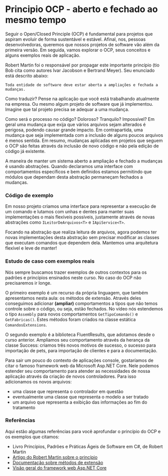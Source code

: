# Principio OCP - aberto e fechado ao mesmo tempo

Seguir o Open/Closed Principle (OCP) é fundamental para projetos que aspiram evoluir de forma sustentável e estável. Afinal, nos, pessoas desenvolvedoras, queremos que nossos projetos de software vão além da primeira versão. Em seguida, vamos explorar o OCP, seus conceitos e alguns exemplos reais de aplicação.

Robert Martin foi o responsável por propagar este importante princípio (tio Bob cita como autores Ivar Jacobson e Bertrand Meyer). Seu enunciado está descrito abaixo:

`Toda entidade de software deve estar aberta a ampliações e fechada a mudanças.`

Como traduzir? Pense na aplicação que você está trabalhando atualmente na empresa. Ou mesmo algum projeto de software que já implementou. Imagine que tal projeto precisa se adequar a uma mudança.

Como será o processo no código? Doloroso? Tranquilo? Impossível? Em geral uma mudança que exija que vários arquivos sejam alterados é perigosa, podendo causar grande impacto. Em contrapartida, uma mudança que seja implementada com a inclusão de alguns poucos arquivos é menos sentida. Em resumo, mudanças aplicadas em projetos que seguem o OCP são feitas através da inclusão de novo código e não pela edição de código já existente.

A maneira de manter um sistema aberto a ampliação e fechado a mudanças é usando abstrações. Quando declaramos uma interface com comportamentos específicos e bem definidos estamos permitindo que módulos que dependam desta abstração permaneçam fechados a mudanças.

### Código de exemplo

Em nosso projeto criamos uma interface para representar a execução de um comando e lutamos com unhas e dentes para manter suas implementações o mais flexíveis possíveis, justamente através de novas abstrações como `ILeitorDeArquivos<T>` e `IApiService<T>`.

Focando na abstração que realiza leitura de arquivos, agora podemos ter novas implementações desta abstração sem precisar modificar as classes que executam comandos que dependem dela. Mantemos uma arquitetura flexível e leve de manter!

### Estudo de caso com exemplos reais

Nós sempre buscamos trazer exemplos de outros contextos para os padrões e princípios ensinados neste curso. No caso do OCP não precisaremos ir longe.

O primeiro exemplo é um recurso da própria linguagem, que também apresentamos nesta aula: os métodos de extensão. Através deles conseguimos adicionar **(ampliar)** comportamentos a tipos que não temos controle sobre o código, ou seja, estão fechados. No vídeo nós estendemos o tipo `Assembly` para novos comportamentos `GetTipoComando()` e `GetFabricas()`. Estes métodos foram criados na classe estática `ComandosExtensions`.

O segundo exemplo é a biblioteca FluentResults, que adotamos desde o curso anterior. Ampliamos seu comportamento através da herança da classe Success: criamos três novos motivos de sucesso, o sucesso para importação de pets, para importação de clientes e para a documentação.

Para sair um pouco do contexto de aplicações console, gostaríamos de citar o famoso framework web da Microsoft Asp.NET Core. Nele podemos estender seu comportamento para atender as necessidades de nossa aplicação através da criação de novos controladores. Para isso adicionamos os novos arquivos:

- uma classe que representa o controlador em questão
- eventualmente uma classe que representa o modelo a ser tratado
- um arquivo que representa a exibição das informações ao fim do tratamento

### Referências

Aqui estão algumas referências para você aprofundar o princípio do OCP e os exemplos que citamos:

- Livro Princípios, Padrões e Práticas Ágeis de Software em C#, de Robert Martin
- [Artigo do Robert Martin sobre o princípio](https://blog.cleancoder.com/uncle-bob/2014/05/12/TheOpenClosedPrinciple.html)
- [Documentação sobre métodos de extensão](https://learn.microsoft.com/en-us/dotnet/csharp/programming-guide/classes-and-structs/extension-methods)
- [Visão geral do framework web Asp.NET Core](https://learn.microsoft.com/en-us/aspnet/core/introduction-to-aspnet-core?view=aspnetcore-8.0)
